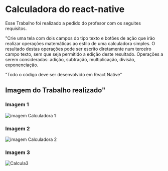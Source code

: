 # Calculadora do react-native
Esse Trabalho foi realizado a pedido do profesor com os seguites requisitos.

"Crie uma tela com dois campos do tipo texto e botões de ação que irão realizar operações
matemáticas ao estilo de uma calculadora simples. O resultado destas operações pode ser escrito
diretamente num terceiro campo texto, sem que seja permitido a edição deste resultado.
Operações a serem consideradas: adição, subtração, multiplicação, divisão, exponenciação.

"Todo o código deve ser desenvolvido em React Native"

## Imagem do Trabalho realizado"

### Imagem 1

![imagem Calculadora 1](https://github.com/user-attachments/assets/26b96c2f-f604-4807-a0f5-d75b77c6ed36)

### Imagem 2

![imagem Calculadora 2](https://github.com/user-attachments/assets/c083857c-4736-4c94-a9b8-ff412f01e370)

### Imagem 3

![Calcula3](https://github.com/user-attachments/assets/6ed96bed-feab-4c6d-bdf9-7c279a0000e1)
